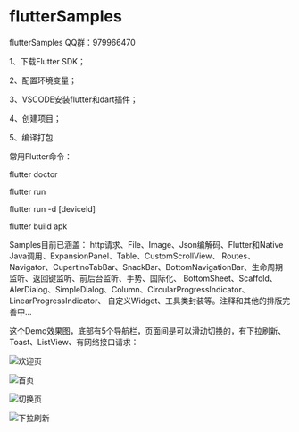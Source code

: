 # flutterSamples
flutterSamples QQ群：979966470


1、下载Flutter SDK；

2、配置环境变量；

3、VSCODE安装flutter和dart插件；

4、创建项目；

5、编译打包


常用Flutter命令：

flutter doctor

flutter run

flutter run -d [deviceId]

flutter build apk

Samples目前已涵盖：
http请求、File、Image、Json编解码、Flutter和Native Java调用、ExpansionPanel、Table、CustomScrollView、
Routes、Navigator、CupertinoTabBar、SnackBar、BottomNavigationBar、生命周期监听、返回键监听、前后台监听、手势、国际化、
BottomSheet、Scaffold、AlerDialog、SimpleDialog、Column、CircularProgressIndicator、LinearProgressIndicator、
自定义Widget、工具类封装等。注释和其他的排版完善中...




这个Demo效果图，底部有5个导航栏，页面间是可以滑动切换的，有下拉刷新、Toast、ListView、有网络接口请求：

![欢迎页](https://github.com/flutteranddart/flutterSamples/blob/master/20190207191524.png)

![首页](https://github.com/flutteranddart/flutterSamples/blob/master/20190207191545.png)

![切换页](https://github.com/flutteranddart/flutterSamples/blob/master/20190207191613.png)

![下拉刷新](https://github.com/flutteranddart/flutterSamples/blob/master/20190207191634.png)





